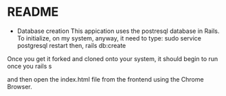 # README



* Database creation
This appication uses the postresql database in Rails.  To initialize, on my system, anyway, it need to type:
sudo service postgresql restart
then,
rails db:create

Once you get it forked and cloned onto your system, it should begin to run once you 
rails s

and then open the index.html file from the frontend using the Chrome Browser.

